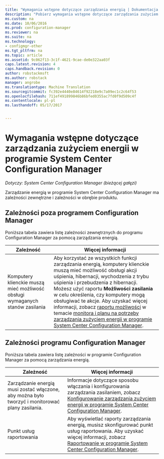 ```yaml
---
title: "Wymagania wstępne dotyczące zarządzania energią | Dokumentacja firmy Microsoft"
description: "Pobierz wymagania wstępne dotyczące zarządzania zużyciem energii w programie System Center Configuration Manager."
ms.custom: na
ms.date: 10/06/2016
ms.prod: configuration-manager
ms.reviewer: na
ms.suite: na
ms.technology:
- configmgr-other
ms.tgt_pltfrm: na
ms.topic: article
ms.assetid: 9c062f13-3c1f-4621-9cae-de0e322aa03f
caps.latest.revision: 4
caps.handback.revision: 0
author: robstackmsft
ms.author: robstack
manager: angrobe
ms.translationtype: Machine Translation
ms.sourcegitcommit: fc392e4440e84614f92218e9c7a09ec1c2c64f53
ms.openlocfilehash: 711ef491899846b86bfed0355ac7fd0f9d509c4f
ms.contentlocale: pl-pl
ms.lasthandoff: 05/17/2017


---
```

# <a name="prerequisites-for-power-management-in-system-center-configuration-manager"></a>Wymagania wstępne dotyczące zarządzania zużyciem energii w programie System Center Configuration Manager

*Dotyczy: System Center Configuration Manager (bieżącej gałęzi)*

Zarządzanie energią w programie System Center Configuration Manager ma zależności zewnętrzne i zależności w obrębie produktu.  

## <a name="dependencies-external-to-configuration-manager"></a>Zależności poza programem Configuration Manager  
 Poniższa tabela zawiera listę zależności zewnętrznych do programu Configuration Manager za pomocą zarządzania energią.  

|Zależność|Więcej informacji|  
|----------------|----------------------|  
|Komputery klienckie muszą mieć możliwość obsługi wymaganych stanów zasilania|Aby korzystać ze wszystkich funkcji zarządzania energią, komputery klienckie muszą mieć możliwość obsługi akcji uśpienia, hibernacji, wychodzenia z trybu uśpienia i przebudzenia z hibernacji. Możesz użyć raportu **Możliwości zasilania** w celu określenia, czy komputery mogą obsługiwać te akcje. Aby uzyskać więcej informacji, zobacz [raportu możliwości](../../../../core/clients/manage/power/monitor-and-plan-for-power-management.md#BKMK_Capabilites) w temacie [monitora i planu na potrzeby zarządzania zużyciem energii w programie System Center Configuration Manager](../../../../core/clients/manage/power/monitor-and-plan-for-power-management.md).|  

## <a name="configuration-manager-dependencies"></a>Zależności programu Configuration Manager  
 Poniższa tabela zawiera listę zależności w programie Configuration Manager za pomocą zarządzania energią.  

|Zależność|Więcej informacji|  
|----------------|----------------------|  
|Zarządzanie energią musi zostać włączone, aby można było tworzyć i monitorować plany zasilania.|Informacje dotyczące sposobu włączania i konfigurowania zarządzania zasilaniem, zobacz [Konfigurowanie zarządzania zużyciem energii w programie System Center Configuration Manager](../../../../core/clients/manage/power/configuring-power-management.md).|  
|Punkt usług raportowania|Aby wyświetlać raporty zarządzania energią, musisz skonfigurować punkt usług raportowania. Aby uzyskać więcej informacji, zobacz [Raportowanie w programie System Center Configuration Manager](../../../../core/servers/manage/reporting.md).|  

